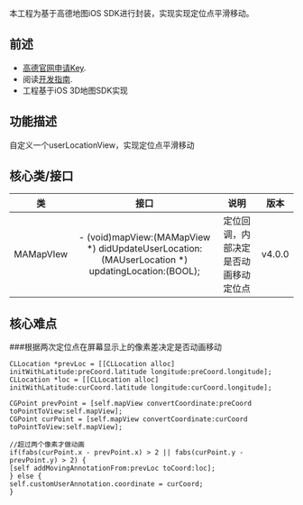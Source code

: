 本工程为基于高德地图iOS SDK进行封装，实现实现定位点平滑移动。
## 前述 ##
- [高德官网申请Key](http://lbs.amap.com/dev/#/).
- 阅读[开发指南](http://lbs.amap.com/api/ios-sdk/summary/).
- 工程基于iOS 3D地图SDK实现

## 功能描述 ##
自定义一个userLocationView，实现定位点平滑移动

## 核心类/接口 ##
| 类    | 接口  | 说明   | 版本  |
| -----|:-----:|:-----:|:-----:|
| MAMapVIew	| - (void)mapView:(MAMapView *) didUpdateUserLocation:(MAUserLocation *) updatingLocation:(BOOL); | 定位回调，内部决定是否动画移动定位点 | v4.0.0 |

## 核心难点 ##
###根据两次定位点在屏幕显示上的像素差决定是否动画移动
```
CLLocation *prevLoc = [[CLLocation alloc] initWithLatitude:preCoord.latitude longitude:preCoord.longitude];
CLLocation *loc = [[CLLocation alloc] initWithLatitude:curCoord.latitude longitude:curCoord.longitude];

CGPoint prevPoint = [self.mapView convertCoordinate:preCoord toPointToView:self.mapView];
CGPoint curPoint = [self.mapView convertCoordinate:curCoord toPointToView:self.mapView];

//超过两个像素才做动画
if(fabs(curPoint.x - prevPoint.x) > 2 || fabs(curPoint.y - prevPoint.y) > 2) {
[self addMovingAnnotationFrom:prevLoc toCoord:loc];
} else {
self.customUserAnnotation.coordinate = curCoord;
}


```
